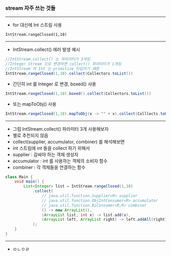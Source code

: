 ### stream 자주 쓰는 것들

---
- for 대신에 Int 스트림 사용
```
IntStream.rangeClosed(1,10)
```

---
- IntStream.collect() 에러 발생 예시
```java
//IntStream.collect() 는 파라미터가 3개임
//Integer Stream 으로 변경하면 collect() 파라미터가 1개임
//IntStream 의 Int 는 primitive 타입이기 때문
IntStream.rangeClosed(1,10).collect(Collectors.toList())
```

- 간단히 int 를 Integer 로 변경, boxed() 사용
```java
IntStream.rangeClosed(1,10).boxed().collect(Collectors.toList())
```

- 또는 mapToObj() 사용
```java
IntStream.rangeClosed(1,10).mapToObj(x -> "" + x).collect(Colllects.toList())
```

---
- 그럼 IntStream.collect() 파라미터 3개 사용해보자
- 별로 추천되지 않음
- collect(supplier, accumulator, combiner) 를 해석해보면
- int 스트림에 int 들을 collect 하기 위해서
- supplier : 감싸야 하는 객체 생성자
- accumulator : int 를 사용하는 객체의 소비자 함수
- combiner : 각 객체들을 연결하는 함수
```java
class Main {
    void main() {
        List<Integer> list = IntStream.rangeClosed(1,10)
            .collect(
                // java.util.function.Supplier<R> supplier
                // java.util.function.ObjIntConsumer<R> accumulator
                // java.util.function.BiConsumer<R,R> combiner
                () -> new ArrayList(),
                (ArrayList list, int x) -> list.add(x),
                (ArrayList left, ArrayList right) -> left.addAll(right)
            );
    }
}
```

---
- ㅁㄴㅇㄹ








